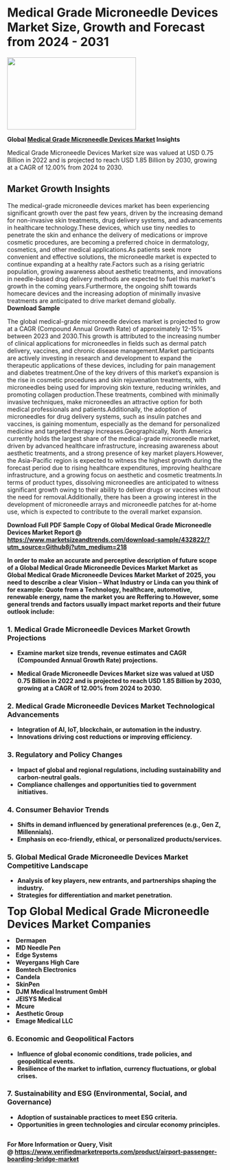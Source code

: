 <H1>Medical Grade Microneedle Devices Market Size, Growth and Forecast from 2024 - 2031</H1><img class="aligncenter size-medium wp-image-584254" src="https://thirdeyenews.in/wp-content/uploads/2024/09/Global-Market-Research-300x168.jpeg" alt="" width="300" height="168" /><p><strong>Global&nbsp;<a href="https://www.marketsizeandtrends.com/download-sample/432822/?utm_source=Github8j?utm_medium=218">Medical Grade Microneedle Devices Market</a> Insights</strong></p><p>Medical Grade Microneedle Devices Market size was valued at USD 0.75 Billion in 2022 and is projected to reach USD 1.85 Billion by 2030, growing at a CAGR of 12.00% from 2024 to 2030.</p><p><h2>Market Growth Insights</h2> <p>The medical-grade microneedle devices market has been experiencing significant growth over the past few years, driven by the increasing demand for non-invasive skin treatments, drug delivery systems, and advancements in healthcare technology.These devices, which use tiny needles to penetrate the skin and enhance the delivery of medications or improve cosmetic procedures, are becoming a preferred choice in dermatology, cosmetics, and other medical applications.As patients seek more convenient and effective solutions, the microneedle market is expected to continue expanding at a healthy rate.Factors such as a rising geriatric population, growing awareness about aesthetic treatments, and innovations in needle-based drug delivery methods are expected to fuel this market's growth in the coming years.Furthermore, the ongoing shift towards homecare devices and the increasing adoption of minimally invasive treatments are anticipated to drive market demand globally.<br><strong>Download Sample</strong></p> <p>The global medical-grade microneedle devices market is projected to grow at a CAGR (Compound Annual Growth Rate) of approximately 12-15% between 2023 and 2030.This growth is attributed to the increasing number of clinical applications for microneedles in fields such as dermal patch delivery, vaccines, and chronic disease management.Market participants are actively investing in research and development to expand the therapeutic applications of these devices, including for pain management and diabetes treatment.One of the key drivers of this market’s expansion is the rise in cosmetic procedures and skin rejuvenation treatments, with microneedles being used for improving skin texture, reducing wrinkles, and promoting collagen production.These treatments, combined with minimally invasive techniques, make microneedles an attractive option for both medical professionals and patients.Additionally, the adoption of microneedles for drug delivery systems, such as insulin patches and vaccines, is gaining momentum, especially as the demand for personalized medicine and targeted therapy increases.Geographically, North America currently holds the largest share of the medical-grade microneedle market, driven by advanced healthcare infrastructure, increasing awareness about aesthetic treatments, and a strong presence of key market players.However, the Asia-Pacific region is expected to witness the highest growth during the forecast period due to rising healthcare expenditures, improving healthcare infrastructure, and a growing focus on aesthetic and cosmetic treatments.In terms of product types, dissolving microneedles are anticipated to witness significant growth owing to their ability to deliver drugs or vaccines without the need for removal.Additionally, there has been a growing interest in the development of microneedle arrays and microneedle patches for at-home use, which is expected to contribute to the overall market expansion.<br><strong></p><p><span class=""><strong>Download Full PDF Sample Copy of Global Medical Grade Microneedle Devices Market Report</strong> @ <a href="https://www.marketsizeandtrends.com/download-sample/432822/?utm_source=Github8j?utm_medium=218" target="_blank">https://www.marketsizeandtrends.com/download-sample/432822/?utm_source=Github8j?utm_medium=218</a></span></p><p>In order to make an accurate and perceptive description of future scope of a Global&nbsp;Medical Grade Microneedle Devices Market Market as Global&nbsp;Medical Grade Microneedle Devices Market Market of 2025, you need to describe a clear Vision &ndash; What Industry or Linda can you think of for example: Quote from a Technology, healthcare, automotive, renewable energy, name the market you are Reffering to.However, some general trends and factors usually impact market reports and their future outlook include:</p><h3>1.&nbsp;<strong>Medical Grade Microneedle Devices Market Growth Projections</strong></h3><ul><li>Examine market size trends, revenue estimates and CAGR (Compounded Annual Growth Rate) projections.</li><li><p>Medical Grade Microneedle Devices Market size was valued at USD 0.75 Billion in 2022 and is projected to reach USD 1.85 Billion by 2030, growing at a CAGR of 12.00% from 2024 to 2030.</p></li></ul><h3>2.&nbsp;<strong>Medical Grade Microneedle Devices Market Technological Advancements</strong></h3><ul><li>Integration of AI, IoT, blockchain, or automation in the industry.</li><li>Innovations driving cost reductions or improving efficiency.</li></ul><h3>3.&nbsp;<strong>Regulatory and Policy Changes</strong></h3><ul><li>Impact of global and regional regulations, including sustainability and carbon-neutral goals.</li><li>Compliance challenges and opportunities tied to government initiatives.</li></ul><h3>4.&nbsp;<strong>Consumer Behavior Trends</strong></h3><ul><li>Shifts in demand influenced by generational preferences (e.g., Gen Z, Millennials).</li><li>Emphasis on eco-friendly, ethical, or personalized products/services.</li></ul><h3>5.&nbsp;<strong>Global Medical Grade Microneedle Devices Market Competitive Landscape</strong></h3><ul><li>Analysis of key players, new entrants, and partnerships shaping the industry.</li><li>Strategies for differentiation and market penetration.</li></ul><p data-pm-slice="1 1 []"><span style="color: inherit; font-family: inherit; font-size: 25px;">Top Global Medical Grade Microneedle Devices Market Companies</span></p><div class="" data-test-id=""><p><li>Dermapen</li><li> MD Needle Pen</li><li> Edge Systems</li><li> Weyergans High Care</li><li> Bomtech Electronics</li><li> Candela</li><li> SkinPen</li><li> DJM Medical Instrument GmbH</li><li> JEISYS Medical</li><li> Mcure</li><li> Aesthetic Group</li><li> Emage Medical LLC</li></p></div><h3>6.&nbsp;<strong>Economic and Geopolitical Factors</strong></h3><ul><li>Influence of global economic conditions, trade policies, and geopolitical events.</li><li>Resilience of the market to inflation, currency fluctuations, or global crises.</li></ul><h3>7.&nbsp;<strong>Sustainability and ESG (Environmental, Social, and Governance)</strong></h3><ul><li>Adoption of sustainable practices to meet ESG criteria.</li><li>Opportunities in green technologies and circular economy principles.</li></ul><h2><strong style="font-size: 14px;">For More Information or Query, Visit @&nbsp;</strong><a style="background-color: #ffffff; font-size: 14px;" href="https://www.marketsizeandtrends.com/report/medical-grade-microneedle-devices-market/" target="_blank">https://www.verifiedmarketreports.com/product/airport-passenger-boarding-bridge-market</a></h2>